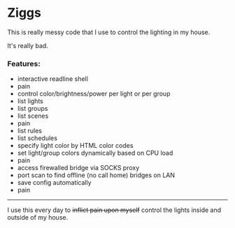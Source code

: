 # Ziggs

This is really messy code that I use to control the lighting in my house.

It's really bad.

### Features:

  - interactive readline shell
  - pain
  - control color/brightness/power per light or per group
  - list lights
  - list groups
  - list scenes
  - pain
  - list rules
  - list schedules
  - specify light color by HTML color codes
  - set light/group colors dynamically based on CPU load
  - pain
  - access firewalled bridge via SOCKS proxy
  - port scan to find offline (no call home) bridges on LAN
  - save config automatically
  - pain

---

I use this every day to ~~inflict pain upon myself~~ control the lights inside and outside of my house.
